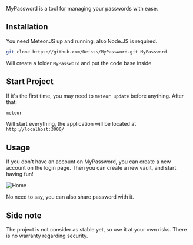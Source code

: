 MyPassword is a tool for managing your passwords with ease.

## Installation
You need Meteor.JS up and running, also Node.JS is required.

```bash
git clone https://github.com/Deisss/MyPassword.git MyPassword
```

Will create a folder ```MyPassword``` and put the code base inside.


## Start Project

If it's the first time, you may need to ```meteor update``` before anything. After that:

```bash
meteor
```

Will start everything, the application will be located at ```http://localhost:3000/```


## Usage

If you don't have an account on MyPassword, you can create a new account on the login page. Then you can create a new vault, and start having fun!

![Home](http://www.kirikoo.net/images/14Anonyme-20151030-020305.png)

No need to say, you can also share password with it.


## Side note

The project is not consider as stable yet, so use it at your own risks. There is no warranty regarding security.